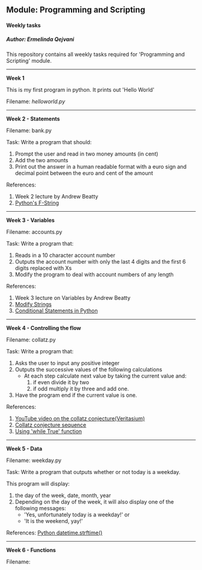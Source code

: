 ## Module: Programming and Scripting 
#### Weekly tasks
##### *Author: Ermelinda Qejvani*

This repository contains all weekly tasks required for 'Programming and Scripting' module.

***

__Week 1__

This is my first program in python. It prints out 'Hello World'

Filename: _helloworld.py_

***

__Week 2 - Statements__

Filename: bank.py

Task: Write a program that should:
1. Prompt the user and read in two money amounts (in cent)
2. Add the two amounts
3. Print out the answer in a human readable format with a euro sign and decimal point between the euro and cent of the amount 

References:
1. Week 2 lecture by Andrew Beatty
2. [Python's F-String](https://realpython.com/python-f-strings/)

***

__Week 3 - Variables__

Filename: accounts.py

Task: Write a program that:
1. Reads in a 10 character account number
2. Outputs the account number with only the last 4 digits and the first 6 digits replaced with Xs
3. Modify the program to deal with account numbers of any length

References:
1. Week 3 lecture on Variables by Andrew Beatty
2. [Modify Strings](https://www.w3schools.com/python/python_strings_modify.asp)
3. [Conditional Statements in Python](https://realpython.com/python-conditional-statements/)

***

__Week 4 - Controlling the flow__

Filename: collatz.py

Task: Write a program that:
1. Asks the user to input any positive integer
2. Outputs the successive values of the following calculations
    - At each step calculate next value by taking the current value and:
        1. if even divide it by two
        2. if odd multiply it by three and add one.
3. Have the program end if the current value is one.

References:
1. [YouTube video on the collatz conjecture(Veritasium)](https://www.youtube.com/watch?v=094y1Z2wpJg&t=1s)
2. [Collatz conjecture sequence](https://stackoverflow.com/questions/13366830/collatz-conjecture-sequence)
3. [Using 'while True' function](https://stackoverflow.com/questions/23294658/asking-the-user-for-input-until-they-give-a-valid-response)

***

__Week 5 - Data__

Filename: weekday.py

Task: Write a program that outputs whether or not today is a weekday.

This program will display:
1. the day of the week, date, month, year
2. Depending on the day of the week, it will also display one of the following messages:
    - 'Yes, unfortunately today is a weekday!' or 
    - 'It is the weekend, yay!'

References:
[Python datetime.strftime()](https://www.programiz.com/python-programming/datetime/strftime)

***

__Week 6 - Functions__

Filename: 










